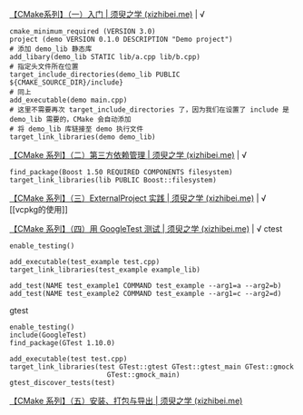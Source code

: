 [【CMake系列】（一）入门 | 须臾之学 (xizhibei.me)](https://blog.xizhibei.me/2020/03/09/cmake-1-introduction/) | √
```
cmake_minimum_required (VERSION 3.0)  
project (demo VERSION 0.1.0 DESCRIPTION "Demo project")  
# 添加 demo_lib 静态库  
add_libary(demo_lib STATIC lib/a.cpp lib/b.cpp)  
# 指定头文件所在位置  
target_include_directories(demo_lib PUBLIC ${CMAKE_SOURCE_DIR}/include}  
# 同上  
add_executable(demo main.cpp)  
# 这里不需要再次 target_include_directories 了，因为我们在设置了 include 是 demo_lib 需要的，CMake 会自动添加  
# 将 demo_lib 库链接至 demo 执行文件  
target_link_libraries(demo demo_lib)
```

[【CMake 系列】（二）第三方依赖管理 | 须臾之学 (xizhibei.me)](https://blog.xizhibei.me/2020/03/15/cmake-2-third-party-dependances-management/) | √
```
find_package(Boost 1.50 REQUIRED COMPONENTS filesystem)  
target_link_libraries(lib PUBLIC Boost::filesystem)
```

[【CMake 系列】（三）ExternalProject 实践 | 须臾之学 (xizhibei.me)](https://blog.xizhibei.me/2020/03/23/cmake-3-external-project-practise/) | √
[[vcpkg的使用]]

[【CMake 系列】（四）用 GoogleTest 测试 | 须臾之学 (xizhibei.me)](https://blog.xizhibei.me/2020/04/05/cmake-4-test-with-google-test/) | √
ctest
```
enable_testing()  
  
add_executable(test_example test.cpp)  
target_link_libraries(test_example example_lib)  
  
add_test(NAME test_example1 COMMAND test_example --arg1=a --arg2=b)  
add_test(NAME test_example2 COMMAND test_example --arg1=c --arg2=d)
```
gtest
```
enable_testing()  
include(GoogleTest)  
find_package(GTest 1.10.0)  
  
add_executable(test test.cpp)  
target_link_libraries(test GTest::gtest GTest::gtest_main GTest::gmock  
                        GTest::gmock_main)  
gtest_discover_tests(test)
```

[【CMake 系列】（五）安装、打包与导出 | 须臾之学 (xizhibei.me)](https://blog.xizhibei.me/2020/04/20/cmake-5-install-package-and-export/)

